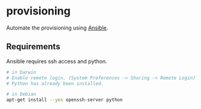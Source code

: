 # provisioning

Automate the provisioning using [Ansible](https://www.ansible.com).

## Requirements

Ansible requires ssh access and python.

```bash
# in Darwin
# Enable remote login. (System Preferences -> Sharing -> Remote Login)
# Python has already been installed.

# in Debian
apt-get install --yes openssh-server python
```

